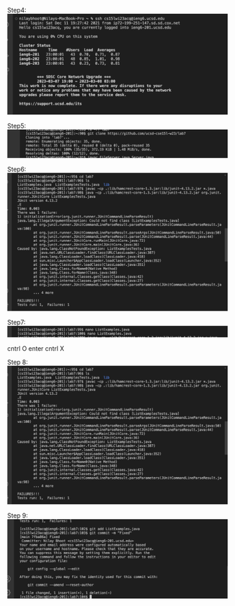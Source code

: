 
Step4:
![Image](SSH.png)


Step5:
![Image](Clone.png)


Step6:
![Image](Testrun.png)

Step7:
![Image](Nano.png)

cntrl O
enter 
cntrl X

Step 8:
![Image](Testrun.png)


Step 9:
![Image](Git.png)
